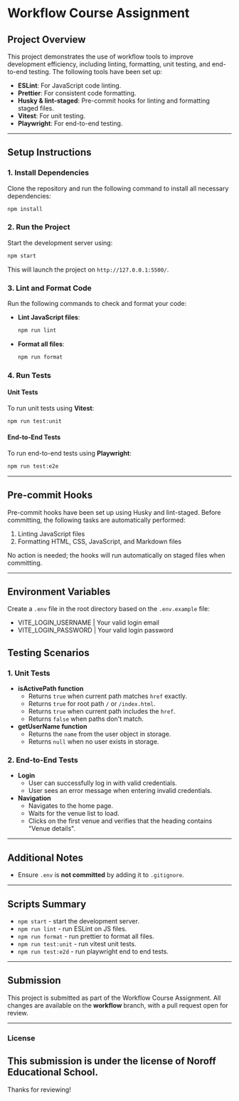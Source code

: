 # Workflow Course Assignment

## Project Overview
This project demonstrates the use of workflow tools to improve development efficiency, including linting, formatting, unit testing, and end-to-end testing. The following tools have been set up:

- **ESLint**: For JavaScript code linting.
- **Prettier**: For consistent code formatting.
- **Husky & lint-staged**: Pre-commit hooks for linting and formatting staged files.
- **Vitest**: For unit testing.
- **Playwright**: For end-to-end testing.

---

## Setup Instructions

### 1. Install Dependencies
Clone the repository and run the following command to install all necessary dependencies:

```bash
npm install
```

### 2. Run the Project
Start the development server using:

```bash
npm start
```
This will launch the project on `http://127.0.0.1:5500/`.

### 3. Lint and Format Code
Run the following commands to check and format your code:

- **Lint JavaScript files**:
  ```bash
  npm run lint
  ```
- **Format all files**:
  ```bash
  npm run format
  ```

### 4. Run Tests

#### Unit Tests
To run unit tests using **Vitest**:

```bash
npm run test:unit
```

#### End-to-End Tests
To run end-to-end tests using **Playwright**:

```bash
npm run test:e2e
```

---

## Pre-commit Hooks
Pre-commit hooks have been set up using Husky and lint-staged. Before committing, the following tasks are automatically performed:

1. Linting JavaScript files
2. Formatting HTML, CSS, JavaScript, and Markdown files

No action is needed; the hooks will run automatically on staged files when committing.

---

## Environment Variables
Create a `.env` file in the root directory based on the `.env.example` file:
- VITE_LOGIN_USERNAME | Your valid login email
- VITE_LOGIN_PASSWORD | Your valid login password

## Testing Scenarios
### 1. **Unit Tests**
- **isActivePath function**
  - Returns `true` when current path matches `href` exactly.
  - Returns `true` for root path `/` or `/index.html`.
  - Returns `true` when current path includes the `href`.
  - Returns `false` when paths don't match.
- **getUserName function**
  - Returns the `name` from the user object in storage.
  - Returns `null` when no user exists in storage.

### 2. **End-to-End Tests**
- **Login**
  - User can successfully log in with valid credentials.
  - User sees an error message when entering invalid credentials.
- **Navigation**
  - Navigates to the home page.
  - Waits for the venue list to load.
  - Clicks on the first venue and verifies that the heading contains "Venue details".

---

## Additional Notes
- Ensure `.env` is **not committed** by adding it to `.gitignore`.

---

## Scripts Summary
- `npm start` - start the development server.
- `npm run lint` - run ESLint on JS files.
- `npm run format` - run prettier to format all files.
- `npm run test:unit` - run vitest unit tests.
- `npm run test:e2d` - run playwright end to end tests. 

---

## Submission
This project is submitted as part of the Workflow Course Assignment. All changes are available on the **workflow** branch, with a pull request open for review.

---

### License
This submission is under the license of Noroff Educational School. 
---

Thanks for reviewing! 
